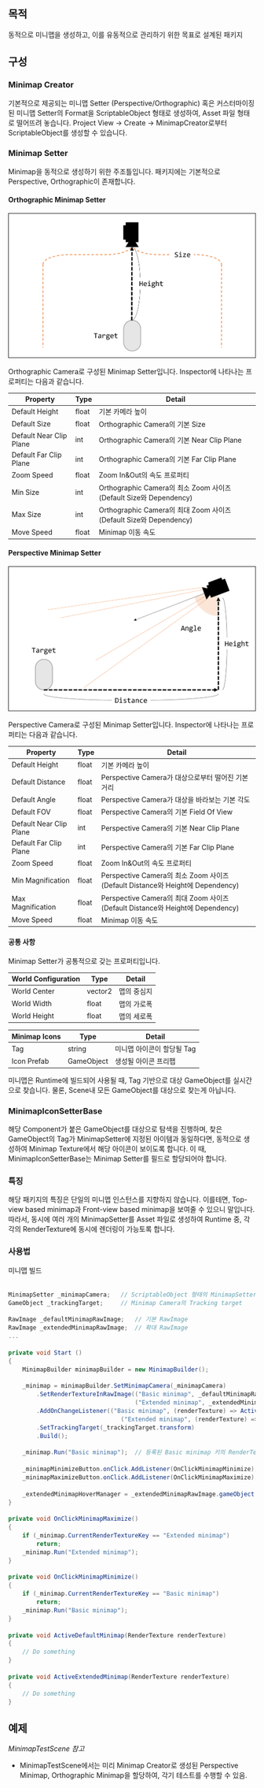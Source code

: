 ## 목적

동적으로 미니맵을 생성하고, 이를 유동적으로 관리하기 위한 목표로 설계된 패키지

## 구성

### Minimap Creator

기본적으로 제공되는 미니맵 Setter (Perspective/Orthographic) 혹은 커스터마이징된 미니맵 Setter의 Format을 ScriptableObject 형태로 생성하여, Asset 파일 형태로 떨어뜨려 놓습니다. Project View -> Create -> MinimapCreator로부터 ScriptableObject를 생성할 수 있습니다.

### Minimap Setter

Minimap을 동적으로 생성하기 위한 주조틀입니다. 패키지에는 기본적으로 Perspective, Orthographic이 존재합니다.

#### Orthographic Minimap Setter

![image](./Resources/Images/Readme/Orthographic_00.png)

Orthographic Camera로 구성된 Minimap Setter입니다. Inspector에 나타나는 프로퍼티는 다음과 같습니다.

| Property                | Type  | Detail                                                            |
|-------------------------|-------|-------------------------------------------------------------------|
| Default Height          | float | 기본 카메라 높이                                                   |
| Default Size            | float | Orthographic Camera의 기본 Size                                   |
| Default Near Clip Plane | int   | Orthographic Camera의 기본 Near Clip Plane                        |
| Default Far Clip Plane  | int   | Orthographic Camera의 기본 Far Clip Plane                         |
| Zoom Speed              | float | Zoom In&Out의 속도 프로퍼티                                        |
| Min Size                | int   | Orthographic Camera의 최소 Zoom 사이즈 (Default Size와 Dependency) |
| Max Size                | int   | Orthographic Camera의 최대 Zoom 사이즈 (Default Size와 Dependency) |
| Move Speed              | float | Minimap 이동 속도                                                 |

#### Perspective Minimap Setter

![image](./Resources/Images/Readme/Perspective_00.png)

Perspective Camera로 구성된 Minimap Setter입니다. Inspector에 나타나는 프로퍼티는 다음과 같습니다.

| Property                | Type  | Detail                                                                        |
|-------------------------|-------|-------------------------------------------------------------------------------|
| Default Height          | float | 기본 카메라 높이                                                               |
| Default Distance        | float | Perspective Camera가 대상으로부터 떨어진 기본 거리                              |
| Default Angle           | float | Perspective Camera가 대상을 바라보는 기본 각도                                  |
| Default FOV             | float | Perspective Camera의 기본 Field Of View                                       |
| Default Near Clip Plane | int   | Perspective Camera의 기본 Near Clip Plane                                     |
| Default Far Clip Plane  | int   | Perspective Camera의 기본 Far Clip Plane                                      |
| Zoom Speed              | float | Zoom In&Out의 속도 프로퍼티                                                    |
| Min Magnification       | float | Perspective Camera의 최소 Zoom 사이즈 (Default Distance와 Height에 Dependency) |
| Max Magnification       | float | Perspective Camera의 최대 Zoom 사이즈 (Default Distance와 Height에 Dependency) |
| Move Speed              | float | Minimap 이동 속도                                                             |

#### 공통 사항

Minimap Setter가 공통적으로 갖는 프로퍼티입니다.

| World Configuration | Type    | Detail     |
|---------------------|---------|------------|
| World Center        | vector2 | 맵의 중심지 |
| World Width         | float   | 맵의 가로폭 |
| World Height        | float   | 맵의 세로폭 |

| Minimap Icons | Type       | Detail                   |
|---------------|------------|--------------------------|
| Tag           | string     | 미니맵 아이콘이 할당될 Tag |
| Icon Prefab   | GameObject | 생성될 아이콘 프리팹       |

미니맵은 Runtime에 빌드되어 사용될 때, Tag 기반으로 대상 GameObject를 실시간으로 찾습니다. 물론, Scene내 모든 GameObject를 대상으로 찾는게 아닙니다.

### MinimapIconSetterBase

해당 Component가 붙은 GameObject를 대상으로 탐색을 진행하며, 찾은 GameObject의 Tag가 MinimapSetter에 지정된 아이템과 동일하다면, 동적으로 생성하여 Minimap Texture에서 해당 아이콘이 보이도록 합니다. 이 때, MinimapIconSetterBase는 Minimap Setter를 필드로 할당되어야 합니다.

### 특징

해당 패키지의 특징은 단일의 미니맵 인스턴스를 지향하지 않습니다. 이를테면, Top-view based minimap과 Front-view based minimap을 보여줄 수 있으니 말입니다. 따라서, 동시에 여러 개의 MinimapSetter를 Asset 파일로 생성하여 Runtime 중, 각각의 RenderTexture에 동시에 렌더링이 가능토록 합니다.

### 사용법

미니맵 빌드

```csharp

MinimapSetter _minimapCamera;   // ScriptableObject 형태의 MinimapSetter
GameObject _trackingTarget;     // Minimap Camera의 Tracking target

RawImage _defaultMinimapRawImage;   // 기본 RawImage
RawImage _extendedMinimapRawImage;  // 확대 RawImage
...

private void Start ()
{
    MinimapBuilder minimapBuilder = new MinimapBuilder();

    _minimap = minimapBuilder.SetMinimapCamera(_minimapCamera)
        .SetRenderTextureInRawImage(("Basic minimap", _defaultMinimapRawImage),     // 한 미니맵은 여러 RenderTexture를 가질 수 있음
                                    ("Extended minimap", _extendedMinimapRawImage)) // Basic minimap키와 Extended minimap키의 RenderTexture들이 등록됨
        .AddOnChangeListener(("Basic minimap", (renderTexture) => ActiveDefaultMinimap(renderTexture)), // 각 키의 RenderTexture가 활성화 되었을 때, 발생될 이벤트 등록
                                ("Extended minimap", (renderTexture) => ActiveExtendedMinimap(renderTexture)))
        .SetTrackingTarget(_trackingTarget.transform)
        .Build();

    _minimap.Run("Basic minimap");  // 등록된 Basic minimap 키의 RenderTexture 활성화

    _minimapMinimizeButton.onClick.AddListener(OnClickMinimapMinimize);
    _minimapMaximizeButton.onClick.AddListener(OnClickMinimapMaximize);

    _extendedMinimapHoverManager = _extendedMinimapRawImage.gameObject.AddComponent<RawImageHoverManager>();
}

private void OnClickMinimapMaximize()
{
    if (_minimap.CurrentRenderTextureKey == "Extended minimap")
        return;
    _minimap.Run("Extended minimap");
}

private void OnClickMinimapMinimize()
{
    if (_minimap.CurrentRenderTextureKey == "Basic minimap")
        return;
    _minimap.Run("Basic minimap");
}

private void ActiveDefaultMinimap(RenderTexture renderTexture)
{
    // Do something
}

private void ActiveExtendedMinimap(RenderTexture renderTexture)
{
    // Do something
}

```

## 예제

*MinimapTestScene 참고*

- MinimapTestScene에서는 미리 Minimap Creator로 생성된 Perspective Minimap, Orthographic Minimap을 할당하여, 각기 테스트를 수행할 수 있음.
